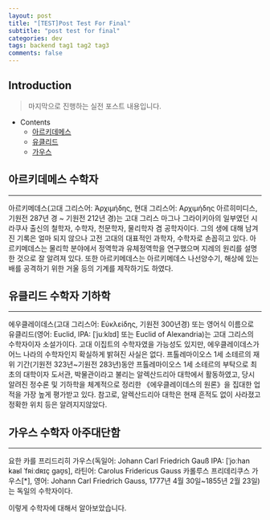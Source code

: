 ```yaml
---
layout: post
title: "[TEST]Post Test For Final"
subtitle: "post test for final"
categories: dev
tags: backend tag1 tag2 tag3
comments: false
---
```


## Introduction
> 마지막으로 진행하는 실전 포스트 내용입니다.
  
- Contents
	- [아르키데메스](#아르키데메스-수학자) 
	- [유클리드](#유클리드-수학자-기하학)
	- [가우스](#가우스-수학자-아주대단함)
  
## 아르키데메스 수학자  
---  
아르키메데스(고대 그리스어: Ἀρχιμήδης, 현대 그리스어: Αρχιμήδης 아르히미디스, 기원전 287년 경 ~ 기원전 212년 경)는 고대 그리스 마그나 그라이키아의 일부였던 시라쿠사 출신의 철학자, 수학자, 천문학자, 물리학자 겸 공학자이다. 그의 생에 대해 남겨진 기록은 얼마 되지 않으나 고전 고대의 대표적인 과학자, 수학자로 손꼽히고 있다. 아르키메데스는 물리학 분야에서 정역학과 유체정역학을 연구했으며 지레의 원리를 설명한 것으로 잘 알려져 있다. 또한 아르키메데스는 아르키메데스 나선양수기, 해상에 있는 배를 공격하기 위한 거울 등의 기계를 제작하기도 하였다.  
  
## 유클리드 수학자 기하학  
---  
에우클레이데스(고대 그리스어: Εὐκλείδης, 기원전 300년경) 또는 영어식 이름으로 유클리드(영어: Euclid, IPA: [ˈjuːklɪd] 또는 Euclid of Alexandria)는 고대 그리스의 수학자이자 소설가이다. 고대 이집트의 수학자였을 가능성도 있지만, 에우클레이데스가 어느 나라의 수학자인지 확실하게 밝혀진 사실은 없다. 프톨레마이오스 1세 소테르의 재위 기간(기원전 323년~기원전 283년)동안 프톨레마이오스 1세 소테르의 부탁으로 최초의 대학이자 도서관, 박물관이라고 불리는 알렉산드리아 대학에서 활동하였고, 당시 알려진 정수론 및 기하학을 체계적으로 정리한 《에우클레이데스의 원론》을 집대한 업적을 가장 높게 평가받고 있다. 참고로, 알렉산드리아 대학은 현재 흔적도 없이 사라졌고 정확한 위치 등은 알려지지않았다.  
  
## 가우스 수학자 아주대단함  
---  
요한 카를 프리드리히 가우스(독일어: Johann Carl Friedrich Gauß IPA: [ˈjoːhan kaʁl ˈfʀiːdʀɪç ɡaʊ̯s], 라틴어: Carolus Fridericus Gauss 카롤루스 프리데리쿠스 가우스[*], 영어: Johann Carl Friedrich Gauss, 1777년 4월 30일~1855년 2월 23일)는 독일의 수학자이다.  

이렇게 수학자에 대해서 알아보았습니다.  
  
